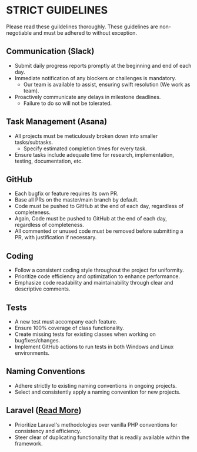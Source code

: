 # STRICT GUIDELINES

Please read these guildelines thoroughly. These guidelines are non-negotiable and must be adhered to without exception.

## Communication (Slack)

- Submit daily progress reports promptly at the beginning and end of each day.
- Immediate notification of any blockers or challenges is mandatory.
  - Our team is available to assist, ensuring swift resolution (We work as team).
- Proactively communicate any delays in milestone deadlines.
  - Failure to do so will not be tolerated.

## Task Management (Asana)

- All projects must be meticulously broken down into smaller tasks/subtasks.
  - Specify estimated completion times for every task.
- Ensure tasks include adequate time for research, implementation, testing, documentation, etc.

## GitHub
* Each bugfix or feature requires its own PR.
* Base all PRs on the master/main branch by default.
* Code must be pushed to GitHub at the end of each day, regardless of completeness.
* Again, Code must be pushed to GitHub at the end of each day, regardless of completeness.
* All commented or unused code must be removed before submitting a PR, with justification if necessary.

## Coding

- Follow a consistent coding style throughout the project for uniformity.
- Prioritize code efficiency and optimization to enhance performance.
- Emphasize code readability and maintainability through clear and descriptive comments.

## Tests
* A new test must accompany each feature.
* Ensure 100% coverage of class functionality.
* Create missing tests for existing classes when working on bugfixes/changes.
* Implement GitHub actions to run tests in both Windows and Linux environments.

## Naming Conventions
* Adhere strictly to existing naming conventions in ongoing projects.
* Select and consistently apply a naming convention for new projects.

## Laravel ([Read More](./PHP.md))
- Prioritize Laravel's methodologies over vanilla PHP conventions for consistency and efficiency.
- Steer clear of duplicating functionality that is readily available within the framework.
